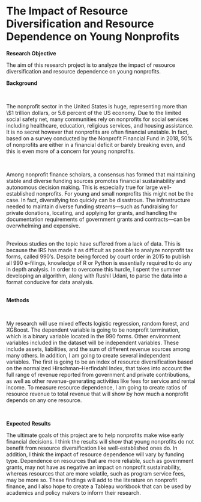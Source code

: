 # The Impact of Resource Diversification and Resource Dependence on Young Nonprofits


**Research Objective**
<br />

The aim of this research project is to analyze the impact of resource diversification and resource dependence on young nonprofits. 
<br />

**Background**

<br />

The nonprofit sector in the United States is huge, representing more than \\$1 trillion dollars, or 5.6 percent of the US economy. Due to the limited social safety net, many communities rely on nonprofits for social services including healthcare, education, religious services, and housing assistance. It is no secret however that nonprofits are often financial unstable. In fact, based on a survey conducted by the Nonprofit Financial Fund in 2018, 50% of nonprofits are either in a financial deficit or barely breaking even, and this is even more of a concern for young nonprofits.

<br />

Among nonprofit finance scholars, a consensus has formed that maintaining stable and diverse funding sources promotes financial sustainability and autonomous decision making.  This is especially true for large well-established nonprofits. For young and small nonprofits this might not be the case. In fact, diversifying too quickly can be disastrous. The infrastructure needed to maintain diverse funding streams—such as fundraising for private donations, locating, and applying for grants, and handling the documentation requirements of government grants and contracts—can be overwhelming and expensive.  
<br />

Previous studies on the topic have suffered from a lack of data. This is because the IRS has made it as difficult as possible to analyze nonprofit tax forms, called 990’s. Despite being forced by court order in 2015 to publish all 990 e-filings, knowledge of R or Python is essentially required to do any in depth analysis.  In order to overcome this hurdle, I spent the summer developing an algorithm, along with Rushil Udani, to parse the data into a format conducive for data analysis.  
<br />

**Methods**

<br />

My research will use mixed effects logistic regression, random forest, and XGBoost. The dependent variable is going to be nonprofit termination, which is a binary variable located in the 990 forms. Other environment variables included in the dataset will be independent variables. These include assets, liabilities, and the sum of different revenue sources among many others. In addition, I am going to create several independent variables. The first is going to be an index of resource diversification based on the normalized Hirschman–Herfindahl Index, that takes into account the full range of revenue reported from government and private contributions, as well as other revenue-generating activities like fees for service and rental income.  To measure resource dependence, I am going to create ratios of resource revenue to total revenue that will show by how much a nonprofit depends on any one resource. 

<br />

**Expected Results** 

The ultimate goals of this project are to help nonprofits make wise early financial decisions. I think the results will show that young nonprofits do not benefit from resource diversification like well-established ones do. In addition, I think the impact of resource dependence will vary by funding type. Dependence on resources that are more reliable, such as government grants, may not have as negative an impact on nonprofit sustainability, whereas resources that are more volatile, such as program service fees, may be more so. These findings will add to the literature on nonprofit finance, and I also hope to create a Tableau workbook that can be used by academics and policy makers to inform their research. 
